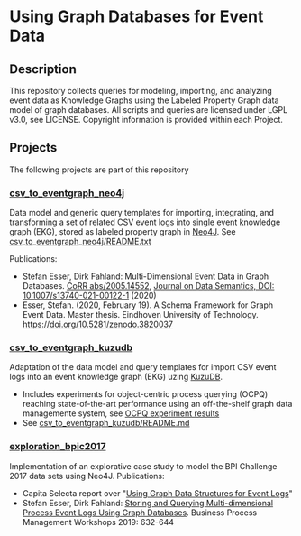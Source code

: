 # Using Graph Databases for Event Data

## Description
This repository collects queries for modeling, importing, and analyzing event data as Knowledge Graphs using the Labeled Property Graph data model of graph databases. All scripts and queries are licensed under LGPL v3.0, see LICENSE. Copyright information is provided within each Project.

## Projects
The following projects are part of this repository


### [csv_to_eventgraph_neo4j](./csv_to_eventgraph_neo4j)
Data model and generic query templates for importing, integrating, and transforming a set of related CSV event logs into single event knowledge graph (EKG), stored as labeled property graph in [Neo4J](https://neo4j.com/). See [csv_to_eventgraph_neo4j/README.txt](csv_to_eventgraph_neo4j/README.txt)

Publications:
- Stefan Esser, Dirk Fahland: Multi-Dimensional Event Data in Graph Databases. [CoRR abs/2005.14552](https://arxiv.org/abs/2005.14552), [Journal on Data Semantics, DOI: 10.1007/s13740-021-00122-1](https://dx.doi.org/10.1007/s13740-021-00122-1) (2020)
- Esser, Stefan. (2020, February 19). A Schema Framework for Graph Event Data. Master thesis. Eindhoven University of Technology. https://doi.org/10.5281/zenodo.3820037


### [csv_to_eventgraph_kuzudb](./csv_to_eventgraph_kuzudb)
Adaptation of the data model and query templates for import CSV event logs into an event knowledge graph (EKG) uzing [KuzuDB](https://kuzudb.com/). 
* Includes experiments for object-centric process querying (OCPQ) reaching state-of-the-art performance using an off-the-shelf graph data managemente system, see [OCPQ experiment results](./csv_to_eventgraph_kuzudb/README.md#ocpq-results)
* See [csv_to_eventgraph_kuzudb/README.md](./csv_to_eventgraph_kuzudb/README.md)


### [exploration_bpic2017](./exploration_bpic2017)
Implementation of an explorative case study to model the BPI Challenge 2017 data sets using Neo4J. Publications:
- Capita Selecta report over "[Using Graph Data Structures for Event Logs](https://doi.org/10.5281/zenodo.3333831)" 
- Stefan Esser, Dirk Fahland: [Storing and Querying Multi-dimensional Process Event Logs Using Graph Databases](https://doi.org/10.1007/978-3-030-37453-2_51). Business Process Management Workshops 2019: 632-644
